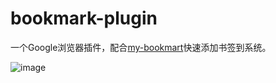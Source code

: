 # bookmark-plugin
一个Google浏览器插件，配合[my-bookmart](http://mybookmark.cn)快速添加书签到系统。

![image](http://mybookmark.cn/images/screenshot.gif)  
